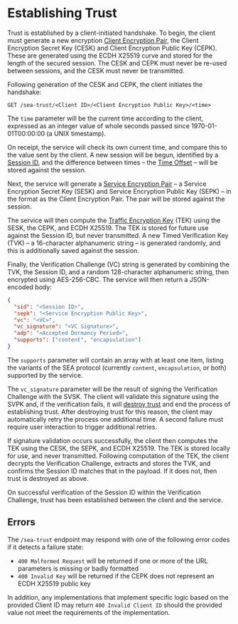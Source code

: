 # Establishing Trust

Trust is established by a client-initiated handshake. To begin, the client must generate a new encryption [Client Encryption Pair](Terms-Entities.md#client-encryption-pair), the Client Encryption Secret Key (CESK) and Client Encryption Public Key (CEPK). These are generated using the ECDH X25519 curve and stored for the length of the secured session. The CESK and CEPK must never be re-used between sessions, and the CESK must never be transmitted.

Following generation of the CESK and CEPK, the client initiates the handshake:

`GET /sea-trust/<Client ID>/<Client Encryption Public Key>/<time>`

The `time` parameter will be the current time according to the client, expressed as an integer value of whole seconds passed since 1970-01-01T00:00:00 (a UNIX timestamp).

On receipt, the service will check its own current time, and compare this to the value sent by the client. A new session will be begun, identified by a [Session ID](Terms-Entities.md#session-id), and the difference between times – the [Time Offset](Terms-Entities.md#time-offset) – will be stored against the session.

Next, the service will generate a [Service Encryption Pair](Terms-Entities.md#service-encryption-pair) – a Service Encryption Secret Key (SESK) and Service Encryption Public Key (SEPK) – in the format as the Client Encryption Pair. The pair will be stored against the session.

The service will then compute the [Traffic Encryption Key](Terms-Entities.md#traffic-encryption-key) (TEK) using the SESK, the CEPK, and ECDH X25519. The TEK is stored for future use against the Session ID, but never transmitted. A new Timed Verification Key (TVK) – a 16-character alphanumeric string – is generated randomly, and this is additionally saved against the session.

Finally, the Verification Challenge (VC) string is generated by combining the TVK, the Session ID, and a random 128-character alphanumeric string, then encrypted using AES-256-CBC. The service will then return a JSON-encoded body:

```json
{
  "sid": "<Session ID>",
  "sepk": "<Service Encryption Public Key>",
  "vc": "<VC>",
  "vc_signature": "<VC Signature>",
  "adp": "<Accepted Dormancy Period>",
  "supports": ["content", "encapsulation"]
}

```
The `supports` parameter will contain an array with at least one item, listing the variants of the SEA protocol (currently `content`, `encapsulation`, or both) supported by the service.

The `vc_signature` parameter will be the result of signing the Verification Challenge with the SVSK. The client will validate this signature using the SVPK and, if the verification fails, it will [destroy trust](Destroying-Trust.md) and end the process of establishing trust. After destroying trust for this reason, the client may automatically retry the process one additional time. A second failure must require user interaction to trigger additional retries.

If signature validation occurs successfully, the client then computes the TEK using the CESK, the SEPK, and ECDH X25519. The TEK is stored locally for use, and never transmitted. Following computation of the TEK, the client decrypts the Verification Challenge, extracts and stores the TVK, and confirms the Session ID matches that in the payload. If it does not, then trust is destroyed as above.

On successful verification of the Session ID within the Verification Challenge, trust has been established between the client and the service. 

## Errors

The `/sea-trust` endpoint may respond with one of the following error codes if it detects a failure state:

* `400 Malformed Request` will be returned if one or more of the URL parameters is missing or badly formatted
* `400 Invalid Key` will be returned if the CEPK does not represent an ECDH X25519 public key

In addition, any implementations that implement specific logic based on the provided Client ID may return `400 Invalid Client ID` should the provided value not meet the requirements of the implementation.